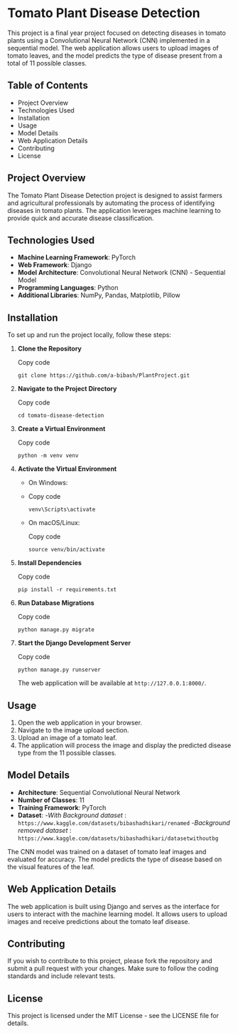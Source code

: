 
# Tomato Plant Disease Detection

This project is a final year project focused on detecting diseases in tomato plants using a Convolutional Neural Network (CNN) implemented in a sequential model. The web application allows users to upload images of tomato leaves, and the model predicts the type of disease present from a total of 11 possible classes.

## Table of Contents

-   Project Overview
-   Technologies Used
-   Installation
-   Usage
-   Model Details
-   Web Application Details
-   Contributing
-   License

## Project Overview

The Tomato Plant Disease Detection project is designed to assist farmers and agricultural professionals by automating the process of identifying diseases in tomato plants. The application leverages machine learning to provide quick and accurate disease classification.

## Technologies Used

-   **Machine Learning Framework**: PyTorch
-   **Web Framework**: Django
-   **Model Architecture**: Convolutional Neural Network (CNN) - Sequential Model
-   **Programming Languages**: Python
-   **Additional Libraries**: NumPy, Pandas, Matplotlib, Pillow

## Installation

To set up and run the project locally, follow these steps:

1.  **Clone the Repository**


    Copy code
    
    `git clone https://github.com/a-bibash/PlantProject.git` 
    
3.  **Navigate to the Project Directory**
    
    
    Copy code
    
    `cd tomato-disease-detection` 
    
4.  **Create a Virtual Environment**
   
    
    Copy code
    
    `python -m venv venv` 
    
5.  **Activate the Virtual Environment**
    
    -   On Windows:
    - 
        Copy code
        
        `venv\Scripts\activate` 
        
    -   On macOS/Linux:
        
        Copy code
        
        `source venv/bin/activate` 
        
6.  **Install Dependencies**
   
    Copy code
    
    `pip install -r requirements.txt` 
    
7.  **Run Database Migrations**
   
    Copy code
    
    `python manage.py migrate` 
    
8.  **Start the Django Development Server**
    
    Copy code
    
    `python manage.py runserver` 
    
    The web application will be available at `http://127.0.0.1:8000/`.
    

## Usage

1.  Open the web application in your browser.
2.  Navigate to the image upload section.
3.  Upload an image of a tomato leaf.
4.  The application will process the image and display the predicted disease type from the 11 possible classes.

## Model Details

-   **Architecture**: Sequential Convolutional Neural Network
-   **Number of Classes**: 11
-   **Training Framework**: PyTorch
-   **Dataset**: 
-*With Background dataset* : `https://www.kaggle.com/datasets/bibashadhikari/renamed` 
-*Background removed dataset* : `https://www.kaggle.com/datasets/bibashadhikari/datasetwithoutbg` 

The CNN model was trained on a dataset of tomato leaf images and evaluated for accuracy. The model predicts the type of disease based on the visual features of the leaf.

## Web Application Details

The web application is built using Django and serves as the interface for users to interact with the machine learning model. It allows users to upload images and receive predictions about the tomato leaf disease.

## Contributing

If you wish to contribute to this project, please fork the repository and submit a pull request with your changes. Make sure to follow the coding standards and include relevant tests.

## License

This project is licensed under the MIT License - see the LICENSE file for details.